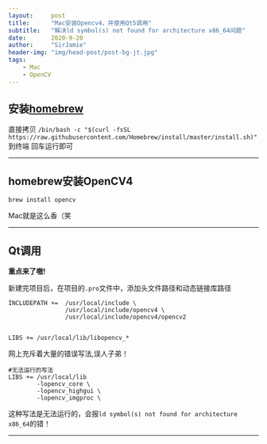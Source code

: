 ```yaml
---
layout:     post
title:      "Mac安装Opencv4，并使用Qt5调用"
subtitle:   "解决ld symbol(s) not found for architecture x86_64问题"
date:       2020-9-20
author:     "SirJamie"
header-img: "img/head-post/post-bg-jt.jpg"
tags:
    - Mac
    - OpenCV
---
```


## 安装[homebrew](https://brew.sh)

直接拷贝
``/bin/bash -c "$(curl -fsSL https://raw.githubusercontent.com/Homebrew/install/master/install.sh)"``
到终端
回车运行即可

---

## homebrew安装OpenCV4

``brew install opencv``

Mac就是这么香（笑

---

## Qt调用

**重点来了嗷!**

新建完项目后，在项目的``.pro``文件中，添加头文件路径和动态链接库路径
```
INCLUDEPATH +=  /usr/local/include \
                /usr/local/include/opencv4 \
                /usr/local/include/opencv4/opencv2


LIBS += /usr/local/lib/libopencv_*
```
网上充斥着大量的错误写法,误人子弟！
```
#无法运行的写法
LIBS += /usr/local/lib
        -lopencv_core \
        -lopencv_highgui \
        -lopencv_imgproc \
```
这种写法是无法运行的，会报``ld symbol(s) not found for architecture x86_64``的错！

---